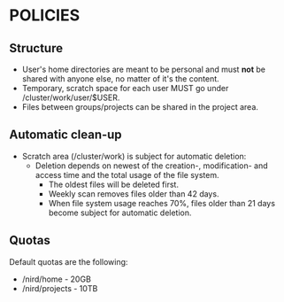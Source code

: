 # POLICIES

## Structure

* User's home directories are meant to be personal and must **not** be shared with anyone else, no matter of it's the content.
* Temporary, scratch space for each user MUST go under /cluster/work/user/$USER.
* Files between groups/projects can be shared in the project area.

## Automatic clean-up

* Scratch area (/cluster/work) is subject for automatic deletion:
  - Deletion depends on newest of the creation-, modification- and access time and the total usage of the file system.
	- The oldest files will be deleted first.
	- Weekly scan removes files older than 42 days.
	- When file system usage reaches 70%, files older than 21 days become subject for automatic deletion.

## Quotas

Default quotas are the following:
* /nird/home			- 20GB
* /nird/projects	- 10TB

